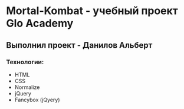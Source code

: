 # Mortal-Kombat - учебный проект Glo Academy
## Выполнил проект - Данилов Альберт
### Технологии:
- HTML
- CSS
- Normalize
- jQuery
- Fancybox (jQyery)
